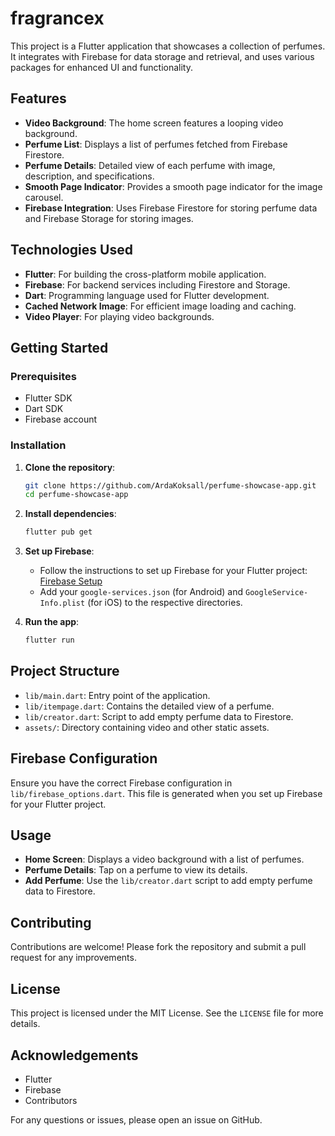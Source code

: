 # fragrancex

This project is a Flutter application that showcases a collection of perfumes. It integrates with Firebase for data storage and retrieval, and uses various packages for enhanced UI and functionality.

## Features

- **Video Background**: The home screen features a looping video background.
- **Perfume List**: Displays a list of perfumes fetched from Firebase Firestore.
- **Perfume Details**: Detailed view of each perfume with image, description, and specifications.
- **Smooth Page Indicator**: Provides a smooth page indicator for the image carousel.
- **Firebase Integration**: Uses Firebase Firestore for storing perfume data and Firebase Storage for storing images.

## Technologies Used

- **Flutter**: For building the cross-platform mobile application.
- **Firebase**: For backend services including Firestore and Storage.
- **Dart**: Programming language used for Flutter development.
- **Cached Network Image**: For efficient image loading and caching.
- **Video Player**: For playing video backgrounds.

## Getting Started

### Prerequisites

- Flutter SDK
- Dart SDK
- Firebase account

### Installation

1. **Clone the repository**:
    ```sh
    git clone https://github.com/ArdaKoksall/perfume-showcase-app.git
    cd perfume-showcase-app
    ```

2. **Install dependencies**:
    ```sh
    flutter pub get
    ```

3. **Set up Firebase**:
    - Follow the instructions to set up Firebase for your Flutter project: [Firebase Setup](https://firebase.flutter.dev/docs/overview)
    - Add your `google-services.json` (for Android) and `GoogleService-Info.plist` (for iOS) to the respective directories.

4. **Run the app**:
    ```sh
    flutter run
    ```

## Project Structure

- `lib/main.dart`: Entry point of the application.
- `lib/itempage.dart`: Contains the detailed view of a perfume.
- `lib/creator.dart`: Script to add empty perfume data to Firestore.
- `assets/`: Directory containing video and other static assets.

## Firebase Configuration

Ensure you have the correct Firebase configuration in `lib/firebase_options.dart`. This file is generated when you set up Firebase for your Flutter project.

## Usage

- **Home Screen**: Displays a video background with a list of perfumes.
- **Perfume Details**: Tap on a perfume to view its details.
- **Add Perfume**: Use the `lib/creator.dart` script to add empty perfume data to Firestore.

## Contributing

Contributions are welcome! Please fork the repository and submit a pull request for any improvements.

## License

This project is licensed under the MIT License. See the `LICENSE` file for more details.

## Acknowledgements

- Flutter
- Firebase
- Contributors

For any questions or issues, please open an issue on GitHub.